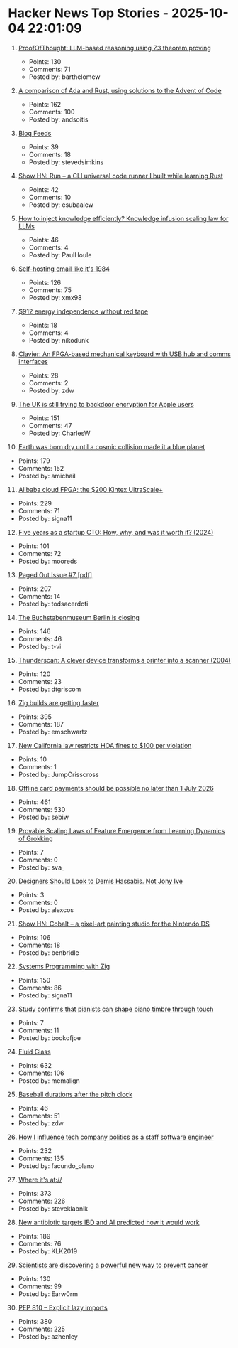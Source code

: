 # Hacker News Top Stories - 2025-10-04 22:01:09

1. [ProofOfThought: LLM-based reasoning using Z3 theorem proving](https://github.com/DebarghaG/proofofthought)
   - Points: 130
   - Comments: 71
   - Posted by: barthelomew

2. [A comparison of Ada and Rust, using solutions to the Advent of Code](https://github.com/johnperry-math/AoC2023/blob/master/More_Detailed_Comparison.md)
   - Points: 162
   - Comments: 100
   - Posted by: andsoitis

3. [Blog Feeds](https://blogfeeds.net)
   - Points: 39
   - Comments: 18
   - Posted by: stevedsimkins

4. [Show HN: Run – a CLI universal code runner I built while learning Rust](https://github.com/Esubaalew/run)
   - Points: 42
   - Comments: 10
   - Posted by: esubaalew

5. [How to inject knowledge efficiently? Knowledge infusion scaling law for LLMs](https://arxiv.org/abs/2509.19371)
   - Points: 46
   - Comments: 4
   - Posted by: PaulHoule

6. [Self-hosting email like it's 1984](https://maxadamski.com/blog/2025/10/email.html)
   - Points: 126
   - Comments: 75
   - Posted by: xmx98

7. [$912 energy independence without red tape](https://sunboxlabs.com/)
   - Points: 18
   - Comments: 4
   - Posted by: nikodunk

8. [Clavier: An FPGA-based mechanical keyboard with USB hub and comms interfaces](https://github.com/lsartory/Clavier)
   - Points: 28
   - Comments: 2
   - Posted by: zdw

9. [The UK is still trying to backdoor encryption for Apple users](https://www.eff.org/deeplinks/2025/10/uk-still-trying-backdoor-encryption-apple-users)
   - Points: 151
   - Comments: 47
   - Posted by: CharlesW

10. [Earth was born dry until a cosmic collision made it a blue planet](https://www.sciencedaily.com/releases/2025/09/250928095654.htm)
   - Points: 179
   - Comments: 152
   - Posted by: amichail

11. [Alibaba cloud FPGA: the $200 Kintex UltraScale+](https://essenceia.github.io/projects/alibaba_cloud_fpga/)
   - Points: 229
   - Comments: 71
   - Posted by: signa11

12. [Five years as a startup CTO: How, why, and was it worth it? (2024)](https://distinctplace.com/2024/09/11/five-years-as-startup-cto-was-it-all-worth-it/)
   - Points: 101
   - Comments: 72
   - Posted by: mooreds

13. [Paged Out Issue #7 [pdf]](https://pagedout.institute/download/PagedOut_007.pdf)
   - Points: 207
   - Comments: 14
   - Posted by: todsacerdoti

14. [The Buchstabenmuseum Berlin is closing](https://www.buchstabenmuseum.de/en/)
   - Points: 146
   - Comments: 46
   - Posted by: t-vi

15. [Thunderscan: A clever device transforms a printer into a scanner (2004)](https://www.folklore.org/Thunderscan.html)
   - Points: 120
   - Comments: 23
   - Posted by: dtgriscom

16. [Zig builds are getting faster](https://mitchellh.com/writing/zig-builds-getting-faster)
   - Points: 395
   - Comments: 187
   - Posted by: emschwartz

17. [New California law restricts HOA fines to $100 per violation](https://calmatters.org/politics/2025/10/california-hoas-fines-capped/)
   - Points: 10
   - Comments: 1
   - Posted by: JumpCrisscross

18. [Offline card payments should be possible no later than 1 July 2026](https://www.riksbank.se/en-gb/press-and-published/notices-and-press-releases/press-releases/2025/offline-card-payments-should-be-possible-no-later-than-1-july-2026/)
   - Points: 461
   - Comments: 530
   - Posted by: sebiw

19. [Provable Scaling Laws of Feature Emergence from Learning Dynamics of Grokking](https://arxiv.org/abs/2509.21519)
   - Points: 7
   - Comments: 0
   - Posted by: sva_

20. [Designers Should Look to Demis Hassabis. Not Jony Ive](https://www.suffsyed.com/futurememo/designers-should-look-to-demis-hassabis-not-jony-ive)
   - Points: 3
   - Comments: 0
   - Posted by: alexcos

21. [Show HN: Cobalt – a pixel-art painting studio for the Nintendo DS](https://benbridle.com/projects/cobalt.html)
   - Points: 106
   - Comments: 18
   - Posted by: benbridle

22. [Systems Programming with Zig](https://www.manning.com/books/systems-programming-with-zig)
   - Points: 150
   - Comments: 86
   - Posted by: signa11

23. [Study confirms that pianists can shape piano timbre through touch](https://neurosciencenews.com/piano-touch-timbre-neuroscience-29755/)
   - Points: 7
   - Comments: 11
   - Posted by: bookofjoe

24. [Fluid Glass](https://chiuhans111.github.io/fluidglass/)
   - Points: 632
   - Comments: 106
   - Posted by: memalign

25. [Baseball durations after the pitch clock](https://leancrew.com/all-this/2025/09/baseball-durations-after-the-pitch-clock/)
   - Points: 46
   - Comments: 51
   - Posted by: zdw

26. [How I influence tech company politics as a staff software engineer](https://www.seangoedecke.com/how-to-influence-politics/)
   - Points: 232
   - Comments: 135
   - Posted by: facundo_olano

27. [Where it's at://](https://overreacted.io/where-its-at/)
   - Points: 373
   - Comments: 226
   - Posted by: steveklabnik

28. [New antibiotic targets IBD and AI predicted how it would work](https://healthsci.mcmaster.ca/new-antibiotic-targets-ibd-and-ai-predicted-how-it-would-work-before-scientists-could-prove-it/)
   - Points: 189
   - Comments: 76
   - Posted by: KLK2019

29. [Scientists are discovering a powerful new way to prevent cancer](https://www.economist.com/science-and-technology/2025/09/02/scientists-are-discovering-a-powerful-new-way-to-prevent-cancer)
   - Points: 130
   - Comments: 99
   - Posted by: Earw0rm

30. [PEP 810 – Explicit lazy imports](https://peps.python.org/pep-0810/)
   - Points: 380
   - Comments: 225
   - Posted by: azhenley

